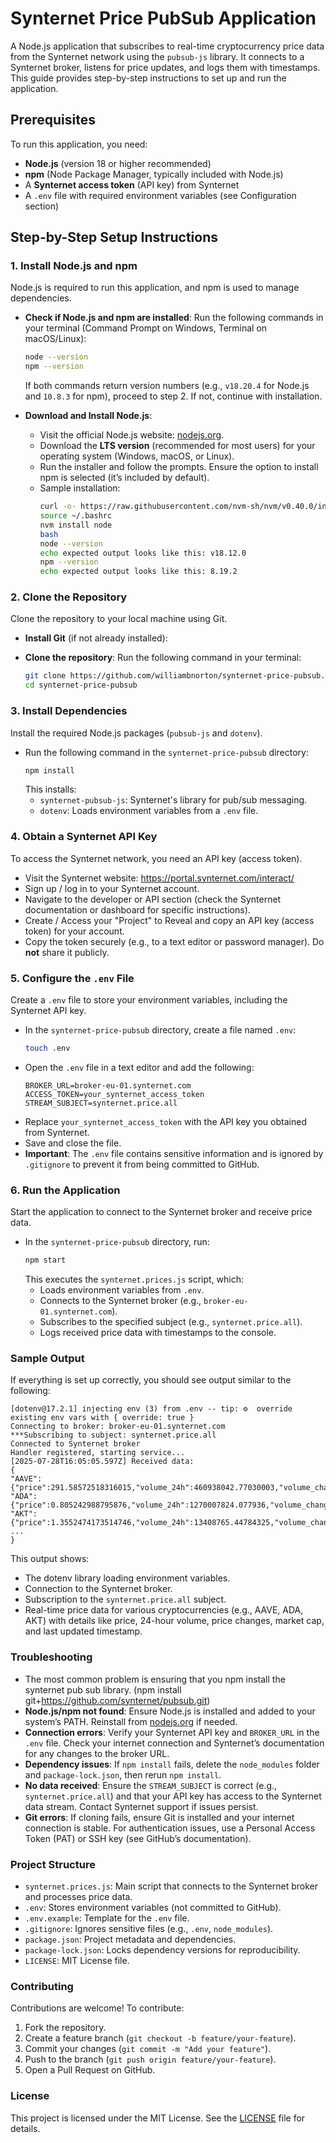 # Synternet Price PubSub Application

A Node.js application that subscribes to real-time cryptocurrency price data from the Synternet network using the `pubsub-js` library. It connects to a Synternet broker, listens for price updates, and logs them with timestamps. This guide provides step-by-step instructions to set up and run the application.

## Prerequisites

To run this application, you need:
- **Node.js** (version 18 or higher recommended)
- **npm** (Node Package Manager, typically included with Node.js)
- A **Synternet access token** (API key) from Synternet
- A `.env` file with required environment variables (see Configuration section)

## Step-by-Step Setup Instructions

### 1. Install Node.js and npm

Node.js is required to run this application, and npm is used to manage dependencies.

- **Check if Node.js and npm are installed**:
  Run the following commands in your terminal (Command Prompt on Windows, Terminal on macOS/Linux):
  ```bash
  node --version
  npm --version
  ```
  If both commands return version numbers (e.g., `v18.20.4` for Node.js and `10.8.3` for npm), proceed to step 2. If not, continue with installation.

- **Download and Install Node.js**:
  - Visit the official Node.js website: [nodejs.org](https://nodejs.org).
  - Download the **LTS version** (recommended for most users) for your operating system (Windows, macOS, or Linux).
  - Run the installer and follow the prompts. Ensure the option to install npm is selected (it’s included by default).
  - Sample installation:
    ```bash
    curl -o- https://raw.githubusercontent.com/nvm-sh/nvm/v0.40.0/install.sh | bash
    source ~/.bashrc
    nvm install node
    bash
    node --version
    echo expected output looks like this: v18.12.0
    npm --version
    echo expected output looks like this: 8.19.2
    ```

### 2. Clone the Repository

Clone the repository to your local machine using Git.

- **Install Git** (if not already installed):

- **Clone the repository**:
  Run the following command in your terminal:
  ```bash
  git clone https://github.com/williambnorton/synternet-price-pubsub.git
  cd synternet-price-pubsub
  ```

### 3. Install Dependencies

Install the required Node.js packages (`pubsub-js` and `dotenv`).

- Run the following command in the `synternet-price-pubsub` directory:
  ```bash
  npm install
  ```
  This installs:
  - `synternet-pubsub-js`: Synternet's library for pub/sub messaging.
  - `dotenv`: Loads environment variables from a `.env` file.

### 4. Obtain a Synternet API Key

To access the Synternet network, you need an API key (access token).

- Visit the Synternet website: https://portal.synternet.com/interact/
- Sign up / log in to your Synternet account.
- Navigate to the developer or API section (check the Synternet documentation or dashboard for specific instructions).
- Create / Access your "Project" to Reveal and copy an API key (access token) for your account.
- Copy the token securely (e.g., to a text editor or password manager). Do **not** share it publicly.

### 5. Configure the `.env` File

Create a `.env` file to store your environment variables, including the Synternet API key.

- In the `synternet-price-pubsub` directory, create a file named `.env`:
  ```bash
  touch .env
  ```
- Open the `.env` file in a text editor and add the following:
  ```env
  BROKER_URL=broker-eu-01.synternet.com
  ACCESS_TOKEN=your_synternet_access_token
  STREAM_SUBJECT=synternet.price.all
  ```
- Replace `your_synternet_access_token` with the API key you obtained from Synternet.
- Save and close the file.
- **Important**: The `.env` file contains sensitive information and is ignored by `.gitignore` to prevent it from being committed to GitHub.

### 6. Run the Application

Start the application to connect to the Synternet broker and receive price data.

- In the `synternet-price-pubsub` directory, run:
  ```bash
  npm start
  ```
  This executes the `synternet.prices.js` script, which:
  - Loads environment variables from `.env`.
  - Connects to the Synternet broker (e.g., `broker-eu-01.synternet.com`).
  - Subscribes to the specified subject (e.g., `synternet.price.all`).
  - Logs received price data with timestamps to the console.

### Sample Output

If everything is set up correctly, you should see output similar to the following:

```
[dotenv@17.2.1] injecting env (3) from .env -- tip: ⚙️  override existing env vars with { override: true }
Connecting to broker: broker-eu-01.synternet.com
***Subscribing to subject: synternet.price.all
Connected to Synternet broker
Handler registered, starting service...
[2025-07-28T16:05:05.597Z] Received data:
{
"AAVE":{"price":291.58572518316015,"volume_24h":460938042.77030003,"volume_change_24h":58.5276,"price_percent_change_24h":-1.9898234,"price_percent_change_30d":13.24814198,"market_cap":4432441682.434929,"market_cap_dominance":0.1137,"last_updated":1753718640},
"ADA":{"price":0.805242988795876,"volume_24h":1270007824.077936,"volume_change_24h":38.2976,"price_percent_change_24h":-2.13621019,"price_percent_change_30d":42.66427933,"market_cap":28512440502.81722,"market_cap_dominance":0.7315,"last_updated":1753718640},
"AKT":{"price":1.3552474173514746,"volume_24h":13408765.44784325,"volume_change_24h":55.9912,"price_percent_change_24h":-3.10248306,"price_percent_change_30d":25.90288372,"market_cap":336488681.9795699,"market_cap_dominance":0.0086,"last_updated":1753718580},
...
}
```

This output shows:
- The dotenv library loading environment variables.
- Connection to the Synternet broker.
- Subscription to the `synternet.price.all` subject.
- Real-time price data for various cryptocurrencies (e.g., AAVE, ADA, AKT) with details like price, 24-hour volume, price changes, market cap, and last updated timestamp.

### Troubleshooting
- The most common problem is ensuring that you npm install the synternet pub sub library. (npm install git+https://github.com/synternet/pubsub.git)
- **Node.js/npm not found**: Ensure Node.js is installed and added to your system’s PATH. Reinstall from [nodejs.org](https://nodejs.org) if needed.
- **Connection errors**: Verify your Synternet API key and `BROKER_URL` in the `.env` file. Check your internet connection and Synternet’s documentation for any changes to the broker URL.
- **Dependency issues**: If `npm install` fails, delete the `node_modules` folder and `package-lock.json`, then rerun `npm install`.
- **No data received**: Ensure the `STREAM_SUBJECT` is correct (e.g., `synternet.price.all`) and that your API key has access to the Synternet data stream. Contact Synternet support if issues persist.
- **Git errors**: If cloning fails, ensure Git is installed and your internet connection is stable. For authentication issues, use a Personal Access Token (PAT) or SSH key (see GitHub’s documentation).

### Project Structure

- `synternet.prices.js`: Main script that connects to the Synternet broker and processes price data.
- `.env`: Stores environment variables (not committed to GitHub).
- `.env.example`: Template for the `.env` file.
- `.gitignore`: Ignores sensitive files (e.g., `.env`, `node_modules`).
- `package.json`: Project metadata and dependencies.
- `package-lock.json`: Locks dependency versions for reproducibility.
- `LICENSE`: MIT License file.

### Contributing

Contributions are welcome! To contribute:
1. Fork the repository.
2. Create a feature branch (`git checkout -b feature/your-feature`).
3. Commit your changes (`git commit -m "Add your feature"`).
4. Push to the branch (`git push origin feature/your-feature`).
5. Open a Pull Request on GitHub.

### License

This project is licensed under the MIT License. See the [LICENSE](LICENSE) file for details.
